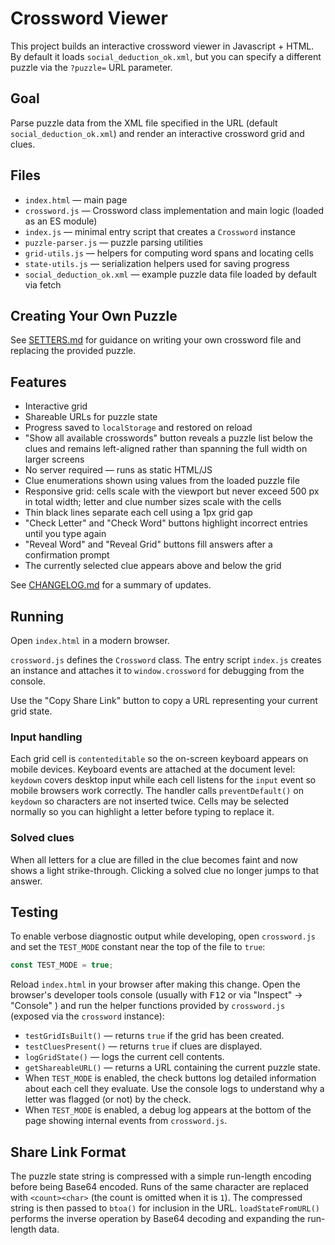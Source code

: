 # Crossword Viewer

This project builds an interactive crossword viewer in Javascript + HTML.
By default it loads `social_deduction_ok.xml`, but you can specify a different
puzzle via the `?puzzle=` URL parameter.

## Goal

Parse puzzle data from the XML file specified in the URL (default `social_deduction_ok.xml`) and render an interactive crossword grid and clues.

## Files

- `index.html` — main page
- `crossword.js` — Crossword class implementation and main logic (loaded as an ES module)
- `index.js` — minimal entry script that creates a `Crossword` instance
- `puzzle-parser.js` — puzzle parsing utilities
- `grid-utils.js` — helpers for computing word spans and locating cells
- `state-utils.js` — serialization helpers used for saving progress
- `social_deduction_ok.xml` — example puzzle data file loaded by default via fetch

## Creating Your Own Puzzle

See [SETTERS.md](SETTERS.md) for guidance on writing your own crossword file and replacing the provided puzzle.

## Features

- Interactive grid
- Shareable URLs for puzzle state
- Progress saved to `localStorage` and restored on reload
- "Show all available crosswords" button reveals a puzzle list below the clues
  and remains left-aligned rather than spanning the full width on larger screens
- No server required — runs as static HTML/JS
- Clue enumerations shown using values from the loaded puzzle file
- Responsive grid: cells scale with the viewport but never exceed 500&nbsp;px in total width; letter and clue number sizes scale with the cells
- Thin black lines separate each cell using a 1px grid gap
- "Check Letter" and "Check Word" buttons highlight incorrect entries until you type again
- "Reveal Word" and "Reveal Grid" buttons fill answers after a confirmation prompt
- The currently selected clue appears above and below the grid

See [CHANGELOG.md](CHANGELOG.md) for a summary of updates.

## Running

Open `index.html` in a modern browser.

`crossword.js` defines the `Crossword` class. The entry script `index.js` creates
an instance and attaches it to `window.crossword` for debugging from the console.

Use the "Copy Share Link" button to copy a URL representing your current grid state.

### Input handling

Each grid cell is `contenteditable` so the on-screen keyboard appears on mobile devices. Keyboard events are attached at the document level: `keydown` covers desktop input while each cell listens for the `input` event so mobile browsers work correctly. The handler calls `preventDefault()` on `keydown` so characters are not inserted twice.
Cells may be selected normally so you can highlight a letter before typing to replace it.

### Solved clues

When all letters for a clue are filled in the clue becomes faint and now shows a light strike-through. Clicking a solved clue no longer jumps to that answer.

## Testing

To enable verbose diagnostic output while developing, open `crossword.js` and set the
`TEST_MODE` constant near the top of the file to `true`:

```js
const TEST_MODE = true;
```

Reload `index.html` in your browser after making this change. Open the browser's
developer tools console (usually with <kbd>F12</kbd> or via "Inspect" → "Console" )
and run the helper functions provided by `crossword.js` (exposed via the
`crossword` instance):

- `testGridIsBuilt()` — returns `true` if the grid has been created.
- `testCluesPresent()` — returns `true` if clues are displayed.
- `logGridState()` — logs the current cell contents.
- `getShareableURL()` — returns a URL containing the current puzzle state.
- When `TEST_MODE` is enabled, the check buttons log detailed information about
  each cell they evaluate. Use the console logs to understand why a letter was
  flagged (or not) by the check.
- When `TEST_MODE` is enabled, a debug log appears at the bottom of the page
  showing internal events from `crossword.js`.

## Share Link Format

The puzzle state string is compressed with a simple run-length encoding before
being Base64 encoded. Runs of the same character are replaced with
`<count><char>` (the count is omitted when it is `1`). The compressed string is
then passed to `btoa()` for inclusion in the URL. `loadStateFromURL()` performs
the inverse operation by Base64 decoding and expanding the run-length data.
